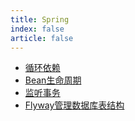 ```yaml
---
title: Spring
index: false
article: false
---
```


- [循环依赖](循环依赖.md)
- [Bean生命周期](Bean生命周期.md)
- [监听事务](监听事务.md)
- [Flyway管理数据库表结构](Flyway管理数据库表结构.md)
